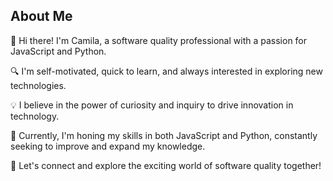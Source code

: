 ## About Me

👋 Hi there! I'm Camila, a software quality professional with a passion for JavaScript and Python.

🔍 I'm self-motivated, quick to learn, and always interested in exploring new technologies.

💡 I believe in the power of curiosity and inquiry to drive innovation in technology.

🌱 Currently, I'm honing my skills in both JavaScript and Python, constantly seeking to improve and expand my knowledge.

🚀 Let's connect and explore the exciting world of software quality together!



